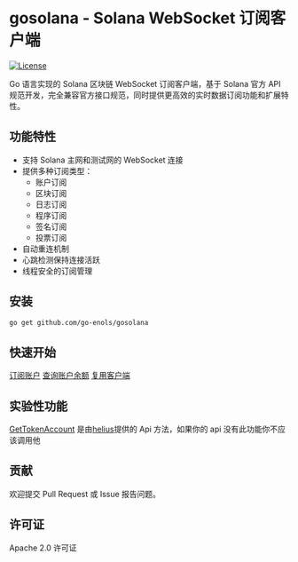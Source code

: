 # gosolana - Solana WebSocket 订阅客户端

[![License](https://img.shields.io/badge/License-Apache%202.0-blue.svg)](https://opensource.org/licenses/Apache-2.0)

Go 语言实现的 Solana 区块链 WebSocket 订阅客户端，基于 Solana 官方 API 规范开发，完全兼容官方接口规范，同时提供更高效的实时数据订阅功能和扩展特性。

## 功能特性

- 支持 Solana 主网和测试网的 WebSocket 连接
- 提供多种订阅类型：
  - 账户订阅
  - 区块订阅
  - 日志订阅
  - 程序订阅
  - 签名订阅
  - 投票订阅
- 自动重连机制
- 心跳检测保持连接活跃
- 线程安全的订阅管理

## 安装

```bash
go get github.com/go-enols/gosolana
```

## 快速开始

[订阅账户](./examples/subscribe_account/main.go)
[查询账户余额](./examples/get_balance/main.go)
[复用客户端](./examples/content/main.go)

## 实验性功能

[GetTokenAccount](./wallet.go#L172) 是由[helius](https://www.helius.dev/)提供的 Api 方法，如果你的 api 没有此功能你不应该调用他

## 贡献

欢迎提交 Pull Request 或 Issue 报告问题。

## 许可证

Apache 2.0 许可证
